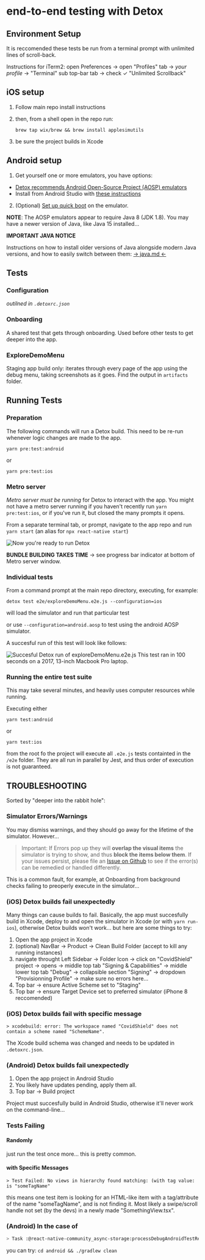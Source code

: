 # end-to-end testing with Detox

## Environment Setup

It is reccomended these tests be run from a terminal prompt with unlimited lines of scroll-back.

Instructions for iTerm2: open Preferences -> open "Profiles" tab -> *your profile* -> "Terminal" sub top-bar tab -> check ✓ "Unlimited Scrollback"

## iOS setup

1. Follow main repo install instructions
2. then, from a shell open in the repo run:

   `brew tap wix/brew && brew install applesimutils`
3. be sure the project builds in Xcode

## Android setup

1. Get yourself one or more emulators, you have options:

- [Detox recommends Android Open-Source Project (AOSP) emulators](https://github.com/wix/Detox/blob/master/docs/Introduction.AndroidDevEnv.md#android-aosp-emulators)
- Install from Android Studio with [these instructions](https://github.com/wix/Detox/blob/master/docs/Introduction.AndroidDevEnv.md#installing-from-android-studio)

2. (Optional) [Set up quick boot](https://github.com/wix/Detox/blob/master/docs/Introduction.AndroidDevEnv.md#emulator-quick-boot) on the emulator.

**NOTE**: The AOSP emulators appear to require Java 8 (JDK 1.8). You may have a newer version of Java, like Java 15 installed...

**IMPORTANT JAVA NOTICE**

Instructions on how to install older versions of Java alongside modern Java versions, and how to easily switch between them: [-> java.md <-](java.md)

## Tests

### Configuration

*outilned in `.detoxrc.json`*

### Onboarding

A shared test that gets through onboarding. Used before other tests to get deeper into the app.

### ExploreDemoMenu

Staging app build only: iterates through every page of the app using the debug menu, taking screenshots as it goes. Find the output in `artifacts` folder.

## Running Tests

### Preparation

The following commands will run a Detox build. This need to be re-run whenever logic changes are made to the app.

`yarn pre:test:android`

or

`yarn pre:test:ios`

### Metro server

*Metro server must be running* for Detox to interact with the app. You might not have a metro server running if you haven't recently run `yarn pre:test:ios`, or if you've run it, but closed the many prompts it opens.

From a separate terminal tab, or prompt, navigate to the app repo and run `yarn start` (an alias for `npx react-native start`)

![Now you're ready to run Detox](SetupToRunDetox.png)

**BUNDLE BUILDING TAKES TIME**
-> see progress bar indicator at bottom of Metro server window.

### Individual tests

From a command prompt at the main repo directory, executing, for example:

`detox test e2e/exploreDemoMenu.e2e.js --configuration=ios`

will load the simulator and run that particular test

or use `--configuration=android.aosp` to test using the android AOSP simulator.

A succesful run of this test will look like follows:

![Succesful Detox run of exploreDemoMenu.e2e.js](SuccesfulDemoMenuTest.png)
This test ran in 100 seconds on a 2017, 13-inch Macbook Pro laptop.

### Running the entire test suite

This may take several minutes, and heavily uses computer resources while running.

Executing either

 `yarn test:android`

or

`yarn test:ios`

from the root fo the project will execute all `.e2e.js` tests containted in the `/e2e` folder. They are all run in parallel by Jest, and thus order of execution is not guaranteed.

## TROUBLESHOOTING

Sorted by "deeper into the rabbit hole":

### Simulator Errors/Warnings

You may dismiss warnings, and they should go away for the lifetime of the simulator. However...

> Important:
If Errors pop up they will **overlap the visual items** the simulator is trying to show, and thus **block the items below them**.  If your issues persist, please file an [Issue on Github](https://github.com/cds-snc/covid-alert-app/issues) to see if the error(s) can be remedied or handled differently.

This is a common fault, for example, at Onboarding from background checks failing to preoperly execute in the simulator...

### (iOS) Detox builds fail unexpectedly

Many things can cause builds to fail. Basically, the app must succesfully build in Xcode, deploy to and open the simulator in Xcode (or with `yarn run-ios`), otherwise Detox builds won't work... but here are some things to try:

1. Open the app project in Xcode
2. (optional) NavBar -> Product -> Clean Build Folder (accept to kill any running instances)
3. navigate throught Left Sidebar -> Folder Icon -> click on "CovidShield" project -> opens -> middle top tab "Signing & Capabilities" -> middle lower top tab "Debug" -> collapsible section "Signing" -> dropdown "Provisionning Profile" -> make sure no errors here...
4. Top bar -> ensure Active Scheme set to "Staging"
5. Top bar -> ensure Target Device set to preferred simulator (iPhone 8 reccomended)

### (iOS) Detox builds fail with specific message

```node
> xcodebuild: error: The workspace named "CovidShield" does not contain a scheme named "SchemeName".
```

The Xcode build schema was changed and needs to be updated in `.detoxrc.json`.

### (Android) Detox builds fail unexpectedly

1. Open the app project in Android Studio
2. You likely have updates pending, apply them all.
3. Top bar -> Build project

Project must succesfully build in Android Studio, otherwise it'll never work on the command-line...

### Tests Failing

#### Randomly

just run the test once more... this is pretty common.

#### with Specific Messages

```node
> Test Failed: No views in hierarchy found matching: (with tag value: is "someTagName"
```

this means one test item is looking for an HTML-like item with a tag/attribute of the name "someTagName", and is not finding it. Most likely a swipe/scroll handle not set (by the devs) in a newly made "SomethingView.tsx".

### (Android) In the case of

```bash
> Task :@react-native-community_async-storage:processDebugAndroidTestResources FAILED
```

you can try: `cd android && ./gradlew clean`
